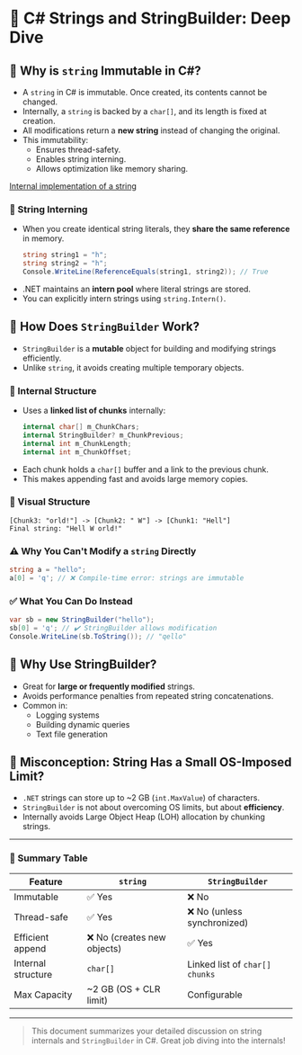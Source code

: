 # 📘 C# Strings and StringBuilder: Deep Dive

## 🧵 Why is `string` Immutable in C#?

- A `string` in C# is immutable. Once created, its contents cannot be changed.
- Internally, a `string` is backed by a `char[]`, and its length is fixed at creation.
- All modifications return a **new string** instead of changing the original.
- This immutability:
  - Ensures thread-safety.
  - Enables string interning.
  - Allows optimization like memory sharing.


[Internal implementation of a string](https://source.dot.net/#q=string)



### 🔗 String Interning

- When you create identical string literals, they **share the same reference** in memory.
  ```csharp
  string string1 = "h";
  string string2 = "h";
  Console.WriteLine(ReferenceEquals(string1, string2)); // True
  ```
- .NET maintains an **intern pool** where literal strings are stored.
- You can explicitly intern strings using `string.Intern()`.

## 🧰 How Does `StringBuilder` Work?

- `StringBuilder` is a **mutable** object for building and modifying strings efficiently.
- Unlike `string`, it avoids creating multiple temporary objects.

### 🧱 Internal Structure

- Uses a **linked list of chunks** internally:
  ```csharp
  internal char[] m_ChunkChars;
  internal StringBuilder? m_ChunkPrevious;
  internal int m_ChunkLength;
  internal int m_ChunkOffset;
  ```
- Each chunk holds a `char[]` buffer and a link to the previous chunk.
- This makes appending fast and avoids large memory copies.

### 🧠 Visual Structure

```
[Chunk3: "orld!"] -> [Chunk2: " W"] -> [Chunk1: "Hell"]
Final string: "Hell W orld!"
```

### ⚠️ Why You Can't Modify a `string` Directly

```csharp
string a = "hello";
a[0] = 'q'; // ❌ Compile-time error: strings are immutable
```

### ✅ What You Can Do Instead

```csharp
var sb = new StringBuilder("hello");
sb[0] = 'q'; // ✔️ StringBuilder allows modification
Console.WriteLine(sb.ToString()); // "qello"
```

## 📌 Why Use StringBuilder?

- Great for **large or frequently modified** strings.
- Avoids performance penalties from repeated string concatenations.
- Common in:
  - Logging systems
  - Building dynamic queries
  - Text file generation

## 🚫 Misconception: String Has a Small OS-Imposed Limit?

- `.NET` strings can store up to ~2 GB (`int.MaxValue`) of characters.
- `StringBuilder` is not about overcoming OS limits, but about **efficiency**.
- Internally avoids Large Object Heap (LOH) allocation by chunking strings.

---

### 🧾 Summary Table

| Feature           | `string`                    | `StringBuilder`                 |
|-------------------|-----------------------------|----------------------------------|
| Immutable         | ✅ Yes                       | ❌ No                            |
| Thread-safe       | ✅ Yes                       | ❌ No (unless synchronized)     |
| Efficient append  | ❌ No (creates new objects) | ✅ Yes                          |
| Internal structure| `char[]`                    | Linked list of `char[] chunks` |
| Max Capacity      | ~2 GB (OS + CLR limit)      | Configurable                    |

---

> This document summarizes your detailed discussion on string internals and `StringBuilder` in C#. Great job diving into the internals!
